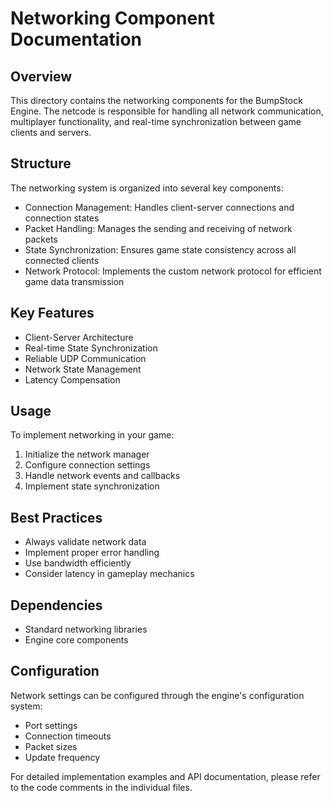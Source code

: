 # Networking Component Documentation

## Overview
This directory contains the networking components for the BumpStock Engine. The netcode is responsible for handling all network communication, multiplayer functionality, and real-time synchronization between game clients and servers.

## Structure
The networking system is organized into several key components:

- Connection Management: Handles client-server connections and connection states
- Packet Handling: Manages the sending and receiving of network packets
- State Synchronization: Ensures game state consistency across all connected clients
- Network Protocol: Implements the custom network protocol for efficient game data transmission

## Key Features
- Client-Server Architecture
- Real-time State Synchronization
- Reliable UDP Communication
- Network State Management
- Latency Compensation

## Usage
To implement networking in your game:

1. Initialize the network manager
2. Configure connection settings
3. Handle network events and callbacks
4. Implement state synchronization

## Best Practices
- Always validate network data
- Implement proper error handling
- Use bandwidth efficiently
- Consider latency in gameplay mechanics

## Dependencies
- Standard networking libraries
- Engine core components

## Configuration
Network settings can be configured through the engine's configuration system:
- Port settings
- Connection timeouts
- Packet sizes
- Update frequency

For detailed implementation examples and API documentation, please refer to the code comments in the individual files.
